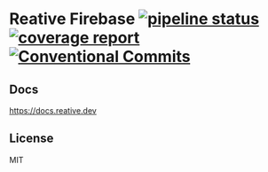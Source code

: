 # Reative Firebase [![pipeline status](https://gitlab.com/reative-team/test-firebase/badges/master/pipeline.svg)](https://gitlab.com/reative-team/test-firebase/commits/master) [![coverage report](https://gitlab.com/reative-team/test-firebase/badges/master/coverage.svg)](https://gitlab.com/reative-team/test-firebase/commits/master) [![Conventional Commits](https://img.shields.io/badge/commitizen-friendly-brightgreen.svg)](https://conventionalcommits.org)

## Docs

https://docs.reative.dev

## License

MIT
